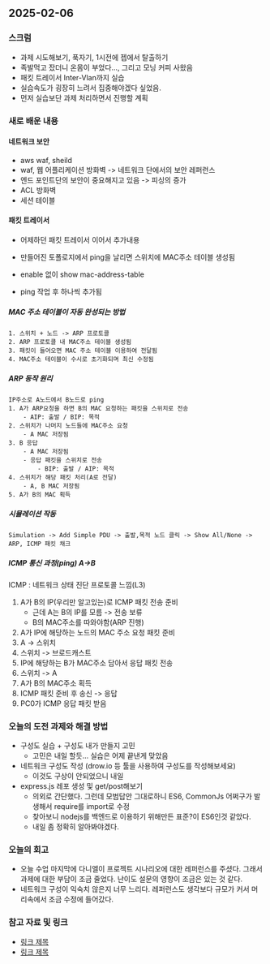 ## 2025-02-06

### 스크럼
- 과제 시도해보기, 푹자기, 1시전에 젭에서 탈출하기
- 족발먹고 잤더니 온몸이 부었다…, 그리고 모닝 커피 사왔음
- 패킷 트레이서 Inter-Vlan까지 실습
- 실습속도가 굉장히 느려서 집중해야겠다 싶었음.
- 먼저 실습보단 과제 처리하면서 진행할 계획

### 새로 배운 내용
#### 네트워크 보안
- aws waf, sheild
- waf, 웹 어플리케이션 방화벽 -> 네트워크 단에서의 보안 레퍼런스
- 엔드 포인트단의 보안이 중요해지고 있음 -> 피싱의 증가
- ACL 방화벽
- 세션 테이블

#### 패킷 트레이서
- 어제하던 패킷 트레이서 이어서 추가내용
- 만들어진 토폴로지에서 ping을 날리면 스위치에 MAC주소 테이블 생성됨

- enable 없이 show mac-address-table
- ping 작업 후 하나씩 추가됨
##### MAC 주소 테이블이 자동 완성되는 방법
    1. 스위치 + 노드 -> ARP 프로토콜
    2. ARP 프로토콜 내 MAC주소 테이블 생성됨
    3. 패킷이 들어오면 MAC 주소 테이블 이용하여 전달됨
    4. MAC주소 테이블이 수시로 초기화되며 최신 수정됨

##### ARP 동작 원리
    IP주소로 A노드에서 B노드로 ping
    1. A가 ARP요청을 하면 B의 MAC 요청하는 패킷을 스위치로 전송
        - AIP: 출발 / BIP: 목적
    2. 스위치가 나머지 노드들에 MAC주소 요청
        - A MAC 저장됨
    3. B 응답
        - A MAC 저장됨
        - 응답 패킷을 스위치로 전송
            - BIP: 출발 / AIP: 목적
    4. 스위치가 해당 패킷 처리(A로 전달)
        - A, B MAC 저장됨
    5. A가 B의 MAC 획득
##### 시뮬레이션 작동
    Simulation -> Add Simple PDU -> 출발,목적 노드 클릭 -> Show All/None -> ARP, ICMP 패킷 채크

##### ICMP 통신 과정(ping) A->B
ICMP : 네트워크 상태 진단 프로토콜 느낌(L3)
1. A가 B의 IP(우리만 알고있는)로 ICMP 패킷 전송 준비
    - 근데 A는 B의 IP를 모름 -> 전송 보류
    - B의 MAC주소를 따와야함(ARP 진행)
2. A가 IP에 해당하는 노드의 MAC 주소 요청 패킷 준비
3. A -> 스위치
4. 스위치 -> 브로드캐스트
5. IP에 해당하는 B가 MAC주소 담아서 응답 패킷 전송
6. 스위치 -> A
7. A가 B의 MAC주소 획득
8. ICMP 패킷 준비 후 송신 -> 응답
9. PC0가 ICMP 응답 패킷 받음
    
### 오늘의 도전 과제와 해결 방법
- 구성도 실습 + 구성도 내가 만들지 고민
    - 고민은 내일 할듯... 실습은 어제 끝낸게 맞았음
- 네트워크 구성도 작성 (drow.io 등 툴을 사용하여 구성도를 작성해보세요)
    - 이것도 구상이 안되었으니 내일
- express.js 레포 생성 및 get/post해보기
    - 의외로 간단했다. 그런데 모범답안 그대로하니 ES6, CommonJs 어쩌구가 발생해서 require를 import로 수정
    - 찾아보니 nodejs를 백엔드로 이용하기 위해만든 표준?이 ES6인것 같았다.
    - 내일 좀 정확히 알아봐야겠다.

### 오늘의 회고
- 오늘 수업 마지막에 다니엘이 프로젝트 시나리오에 대한 레퍼런스를 주셨다. 그래서 과제에 대한 부담이 조금 줄었다. 난이도 설문의 영향이 조금은 있는 것 같다.
- 네트워크 구성이 익숙치 않은지 너무 느리다. 레퍼런스도 생각보다 규모가 커서 머리속에서 조금 수정에 들어갔다.

### 참고 자료 및 링크
- [링크 제목](URL)
- [링크 제목](URL)

